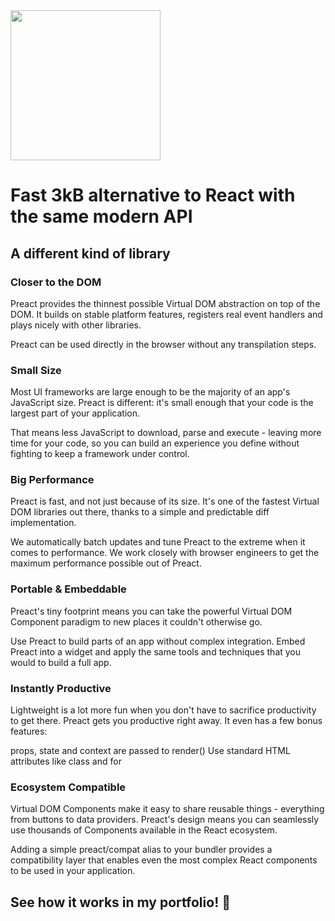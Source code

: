 <img src="https://preactjs.com/assets/branding/logo-text.svg" width="240"/>

# Fast 3kB alternative to React with the same modern API

## A different kind of library

### Closer to the DOM
Preact provides the thinnest possible Virtual DOM abstraction on top of the DOM. It builds on stable platform features, registers real event handlers and plays nicely with other libraries.

Preact can be used directly in the browser without any transpilation steps.

### Small Size
Most UI frameworks are large enough to be the majority of an app's JavaScript size. Preact is different: it's small enough that your code is the largest part of your application.

That means less JavaScript to download, parse and execute - leaving more time for your code, so you can build an experience you define without fighting to keep a framework under control.

### Big Performance
Preact is fast, and not just because of its size. It's one of the fastest Virtual DOM libraries out there, thanks to a simple and predictable diff implementation.

We automatically batch updates and tune Preact to the extreme when it comes to performance. We work closely with browser engineers to get the maximum performance possible out of Preact.

### Portable & Embeddable
Preact's tiny footprint means you can take the powerful Virtual DOM Component paradigm to new places it couldn't otherwise go.

Use Preact to build parts of an app without complex integration. Embed Preact into a widget and apply the same tools and techniques that you would to build a full app.

### Instantly Productive
Lightweight is a lot more fun when you don't have to sacrifice productivity to get there. Preact gets you productive right away. It even has a few bonus features:

props, state and context are passed to render()
Use standard HTML attributes like class and for

### Ecosystem Compatible
Virtual DOM Components make it easy to share reusable things - everything from buttons to data providers. Preact's design means you can seamlessly use thousands of Components available in the React ecosystem.

Adding a simple preact/compat alias to your bundler provides a compatibility layer that enables even the most complex React components to be used in your application.

## See how it works in my portfolio! 🍿
